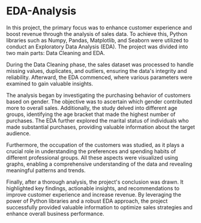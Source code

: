 # EDA-Analysis

In this project, the primary focus was to enhance customer experience and boost revenue through the analysis of sales data. To achieve this, Python libraries such as Numpy, Pandas, Matplotlib, and Seaborn were utilized to conduct an Exploratory Data Analysis (EDA). The project was divided into two main parts: Data Cleaning and EDA.

During the Data Cleaning phase, the sales dataset was processed to handle missing values, duplicates, and outliers, ensuring the data's integrity and reliability. Afterward, the EDA commenced, where various parameters were examined to gain valuable insights.

The analysis began by investigating the purchasing behavior of customers based on gender. The objective was to ascertain which gender contributed more to overall sales. Additionally, the study delved into different age groups, identifying the age bracket that made the highest number of purchases. The EDA further explored the marital status of individuals who made substantial purchases, providing valuable information about the target audience.

Furthermore, the occupation of the customers was studied, as it plays a crucial role in understanding the preferences and spending habits of different professional groups. All these aspects were visualized using graphs, enabling a comprehensive understanding of the data and revealing meaningful patterns and trends.

Finally, after a thorough analysis, the project's conclusion was drawn. It highlighted key findings, actionable insights, and recommendations to improve customer experience and increase revenue. By leveraging the power of Python libraries and a robust EDA approach, the project successfully provided valuable information to optimize sales strategies and enhance overall business performance.
